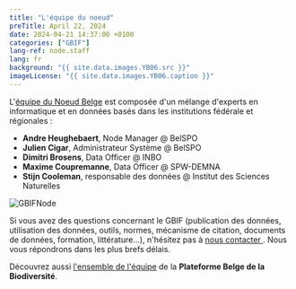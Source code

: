 ```yaml
---
title: "L'équipe du noeud"
preTitle: April 22, 2024
date: 2024-04-21 14:37:00 +0100
categories: ["GBIF"]
lang-ref: node.staff
lang: fr
background: "{{ site.data.images.YB06.src }}"
imageLicense: "{{ site.data.images.YB06.caption }}"
---
```

L'[équipe du Noeud Belge](/team) est composée d'un mélange d'experts en informatique et en données basés dans les institutions fédérale et régionales :

- **Andre Heughebaert**, Node Manager @ BelSPO
- **Julien Cigar**, Administrateur Système @ BelSPO
- **Dimitri Brosens**, Data Officer @ INBO
- **Maxime Coupremanne**, Data Officer @ SPW-DEMNA
- **Stijn Cooleman**, responsable des données @ Institut des Sciences Naturelles

![GBIFNode](/assets/images/logos/node-green.png)

Si vous avez des questions concernant le GBIF (publication des données, utilisation des données, outils, normes, mécanisme de citation, documents de données, formation, littérature...), n'hésitez pas à [nous contacter <i class="fa fa-envelope" ></i>](mailto:contact@biodiversity.be). Nous vous répondrons dans les plus brefs délais.

Découvrez aussi [l'ensemble de l'équipe](https://www.biodiversity.be/1764/) de la **Plateforme Belge de la Biodiversité**.
